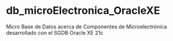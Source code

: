 # db_microElectronica_OracleXE
Micro Base de Datos acerca de Componentes de Microelectrónica desarrollado con el SGDB Oracle XE 21c

